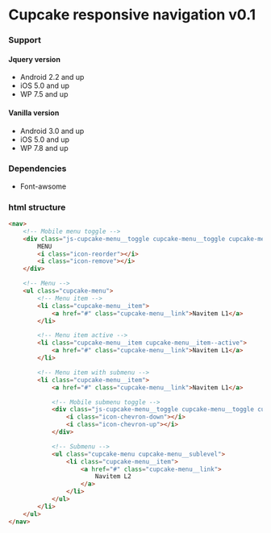 # Cupcake responsive navigation v0.1


### Support

#### Jquery version
- Android 2.2 and up
- iOS 5.0 and up
- WP 7.5 and up

#### Vanilla version
- Android 3.0 and up
- iOS 5.0 and up
- WP 7.8 and up


### Dependencies
- Font-awsome


### html structure
```html
<nav>
    <!-- Mobile menu toggle -->
    <div class="js-cupcake-menu__toggle cupcake-menu__toggle cupcake-menu__toggle--top">
        MENU
        <i class="icon-reorder"></i>
        <i class="icon-remove"></i>
    </div>

    <!-- Menu -->
    <ul class="cupcake-menu">
        <!-- Menu item -->
        <li class="cupcake-menu__item">
            <a href="#" class="cupcake-menu__link">Navitem L1</a>
        </li>

        <!-- Menu item active -->
        <li class="cupcake-menu__item cupcake-menu__item--active">
            <a href="#" class="cupcake-menu__link">Navitem L1</a>
        </li>

        <!-- Menu item with submenu -->
        <li class="cupcake-menu__item">
            <a href="#" class="cupcake-menu__link">Navitem L1</a>

            <!-- Mobile submenu toggle -->
            <div class="js-cupcake-menu__toggle cupcake-menu__toggle cupcake-menu__toggle--submenu">
                <i class="icon-chevron-down"></i>
                <i class="icon-chevron-up"></i>
            </div>

            <!-- Submenu -->
            <ul class="cupcake-menu cupcake-menu__sublevel">
                <li class="cupcake-menu__item">
                    <a href="#" class="cupcake-menu__link">
                        Navitem L2
                    </a>
                </li>
            </ul>
        </li>
    </ul>
</nav>
```

